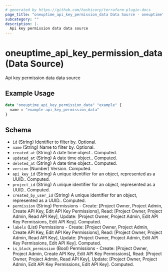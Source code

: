 ```yaml
---
# generated by https://github.com/hashicorp/terraform-plugin-docs
page_title: "oneuptime_api_key_permission_data Data Source - oneuptime"
subcategory: ""
description: |-
  Api key permission data data source
---
```


# oneuptime_api_key_permission_data (Data Source)

Api key permission data data source

## Example Usage

```terraform
data "oneuptime_api_key_permission_data" "example" {
  name = "example-api_key_permission_data"
}
```

## Schema

- `id` (String) Identifier to filter by. Optional.
- `name` (String) Name to filter by. Optional.
- `created_at` (String) A date time object.. Computed.
- `updated_at` (String) A date time object.. Computed.
- `deleted_at` (String) A date time object.. Computed.
- `version` (Number) Version. Computed.
- `api_key_id` (String) A unique identifier for an object, represented as a UUID.. Computed.
- `project_id` (String) A unique identifier for an object, represented as a UUID.. Computed.
- `created_by_user_id` (String) A unique identifier for an object, represented as a UUID.. Computed.
- `permission` (String) Permissions - Create: [Project Owner, Project Admin, Create API Key, Edit API Key Permissions], Read: [Project Owner, Project Admin, Read API Key], Update: [Project Owner, Project Admin, Edit API Key Permissions, Edit API Key]. Computed.
- `labels` (List) Permissions - Create: [Project Owner, Project Admin, Create API Key, Edit API Key Permissions], Read: [Project Owner, Project Admin, Read API Key], Update: [Project Owner, Project Admin, Edit API Key Permissions, Edit API Key]. Computed.
- `is_block_permission` (Bool) Permissions - Create: [Project Owner, Project Admin, Create API Key, Edit API Key Permissions], Read: [Project Owner, Project Admin, Read API Key], Update: [Project Owner, Project Admin, Edit API Key Permissions, Edit API Key]. Computed.
